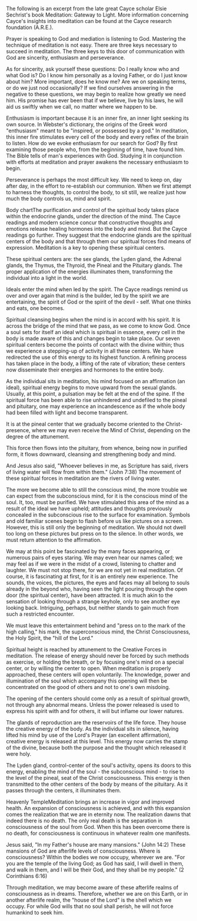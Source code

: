 The following is an excerpt from the late great Cayce scholar Elsie Sechrist's book Meditation: Gateway to Light. More information concerning Cayce's insights into meditation can be found at the Cayce research foundation (A.R.E.).

Prayer is speaking to God and mediation is listening to God. Mastering the technique of meditation is not easy. There are three keys necessary to succeed in meditation. The three keys to this door of communication with God are sincerity, enthusiasm and perseverance.

As for sincerity, ask yourself these questions: Do I really know who and what God is? Do I know him personally as a loving Father, or do I just know about him? More important, does he know me? Are we on speaking terms, or do we just nod occasionally? If we find ourselves answering in the negative to these questions, we may begin to realize how greatly we need him. His promise has ever been that if we believe, live by his laws, he will aid us swiftly when we call, no matter where we happen to be.

Enthusiasm is important because it is an inner fire, an inner light seeking its own source. In Webster's dictionary, the origins of the Greek word "enthusiasm" meant to be "inspired, or possessed by a god." In meditation, this inner fire stimulates every cell of the body and every reflex of the brain to listen. How do we evoke enthusiasm for our search for God? By first examining those people who, from the beginning of time, have found him. The Bible tells of man's experiences with God. Studying it in conjunction with efforts at meditation and prayer awakens the necessary enthusiasm to begin.

Perseverance is perhaps the most difficult key. We need to keep on, day after day, in the effort to re-establish our communion. When we first attempt to harness the thoughts, to control the body, to sit still, we realize just how much the body controls us, mind and spirit.

Body chartThe purification and control of the spiritual body takes place within the endocrine glands, under the direction of the mind. The Cayce readings and modern science concur that constructive thoughts and emotions release healing hormones into the body and mind. But the Cayce readings go further. They suggest that the endocrine glands are the spiritual centers of the body and that through them our spiritual forces find means of expression. Meditation is a key to opening these spiritual centers.

These spiritual centers are: the sex glands, the Lyden gland, the Adrenal glands, the Thymus, the Thyroid, the Pineal and the Pituitary glands. The proper application of the energies illuminates them, transforming the individual into a light in the world.

Ideals enter the mind when led by the spirit. The Cayce readings remind us over and over again that mind is the builder, led by the spirit we are entertaining, the spirit of God or the spirit of the devil - self. What one thinks and eats, one becomes.

Spiritual cleansing begins when the mind is in accord with his spirit. It is across the bridge of the mind that we pass, as we come to know God. Once a soul sets for itself an ideal which is spiritual in essence, every cell in the body is made aware of this and changes begin to take place. Our seven spiritual centers become the points of contact with the divine within; thus we experience a stepping-up of activity in all these centers. We have redirected the use of this energy to its highest function. A refining process has taken place in the body, a lifting of the rate of vibration; these centers now disseminate their energies and hormones to the entire body.

As the individual sits in meditation, his mind focused on an affirmation (an ideal), spiritual energy begins to move upward from the sexual glands. Usually, at this point, a pulsation may be felt at the end of the spine. If the spiritual force has been able to rise unhindered and undefiled to the pineal and pituitary, one may experience an incandescence as if the whole body had been filled with light and become transparent.

It is at the pineal center that we gradually become oriented to the Christ-presence, where we may even receive the Mind of Christ, depending on the degree of the attunement.

This force then flows into the pituitary, from whence, being now in purified form, it flows downward, cleansing and strengthening body and mind.

And Jesus also said, "Whoever believes in me, as Scripture has said, rivers of living water will flow from within them." (John 7:38) The movement of these spiritual forces in meditation are the rivers of living water.

The more we become able to still the conscious mind, the more trouble we can expect from the subconscious mind, for it is the conscious mind of the soul. It, too, must be purified. We have stimulated this area of the mind as a result of the ideal we have upheld; attitudes and thoughts previously concealed in the subconscious rise to the surface for examination. Symbols and old familiar scenes begin to flash before us like pictures on a screen. However, this is still only the beginning of meditation. We should not dwell too long on these pictures but press on to the silence. In other words, we must return attention to the affirmation.

We may at this point be fascinated by the many faces appearing, or numerous pairs of eyes staring. We may even hear our names called; we may feel as if we were in the midst of a crowd, listening to chatter and laughter. We must not stop there, for we are not yet in real meditation. Of course, it is fascinating at first, for it is an entirely new experience. The sounds, the voices, the pictures, the eyes and faces may all belong to souls already in the beyond who, having seen the light pouring through the open door (the spiritual center), have been attracted. It is much akin to the sensation of looking through a strange keyhole, only to see another eye looking back. Intriguing, perhaps, but neither stands to gain much from such a restricted encounter.

We must leave this entertainment behind and "press on to the mark of the high calling," his mark, the superconscious mind, the Christ Consciousness, the Holy Spirit, the "hill of the Lord."

Spiritual height is reached by attunement to the Creative Forces in meditation. The release of energy should never be forced by such methods as exercise, or holding the breath, or by focusing one's mind on a special center, or by willing the center to open. When meditation is properly approached, these centers will open voluntarily. The knowledge, power and illumination of the soul which accompany this opening will then be concentrated on the good of others and not to one's own misdoing.

The opening of the centers should come only as a result of spiritual growth, not through any abnormal means. Unless the power released is used to express his spirit with and for others, it will but inflame our lower natures.

The glands of reproduction are the reservoirs of the life force. They house the creative energy of the body. As the individual sits in silence, having lifted his mind by use of the Lord's Prayer (an excellent affirmation), creative energy is released at this level. This energy now carries the stamp of the divine, because both the purpose and the thought which released it were holy.

The Lyden gland, control-center of the soul's activity, opens its doors to this energy, enabling the mind of the soul - the subconscious mind - to rise to the level of the pineal, seat of the Christ consciousness. This energy is then transmitted to the other centers of the body by means of the pituitary. As it passes through the centers, it illuminates them.

Heavenly TempleMeditation brings an increase in vigor and improved health. An expansion of consciousness is achieved, and with this expansion comes the realization that we are in eternity now. The realization dawns that indeed there is no death. The only real death is the separation in consciousness of the soul from God. When this has been overcome there is no death, for consciousness is continuous in whatever realm one manifests.

Jesus said, "In my Father's house are many mansions." (John 14:2) These mansions of God are afterlife levels of consciousness. Where is consciousness? Within the bodies we now occupy, wherever we are. "For you are the temple of the living God; as God has said, I will dwell in them, and walk in them, and I will be their God, and they shall be my people."  (2 Corinthians 6:16)

Through meditation, we may become aware of these afterlife realms of consciousness as in dreams. Therefore, whether we are on this Earth, or in another afterlife realm, the "house of the Lord" is the shell which we occupy. For while God wills that no soul shall perish, he will not force humankind to seek him.
